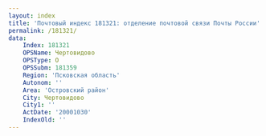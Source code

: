 ```yaml
---
layout: index
title: 'Почтовый индекс 181321: отделение почтовой связи Почты России'
permalink: /181321/
data:
    Index: 181321
    OPSName: Чертовидово
    OPSType: О
    OPSSubm: 181359
    Region: 'Псковская область'
    Autonom: ''
    Area: 'Островский район'
    City: Чертовидово
    City1: ''
    ActDate: '20001030'
    IndexOld: ''
---
```

